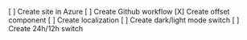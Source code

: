 [ ] Create site in Azure
[ ] Create Github workflow
[X] Create offset component
[ ] Create localization
[ ] Create dark/light mode switch
[ ] Create 24h/12h switch